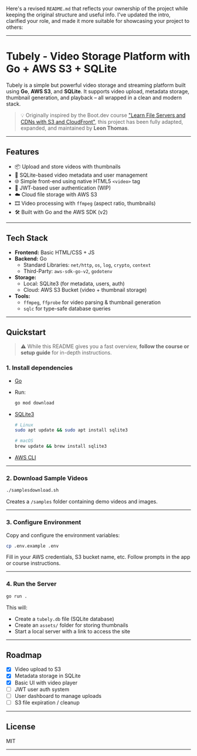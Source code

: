 Here's a revised `README.md` that reflects your ownership of the project while keeping the original structure and useful info. I've updated the intro, clarified your role, and made it more suitable for showcasing your project to others:

---

# Tubely - Video Storage Platform with Go + AWS S3 + SQLite

Tubely is a simple but powerful video storage and streaming platform built using **Go**, **AWS S3**, and **SQLite**. It supports video upload, metadata storage, thumbnail generation, and playback – all wrapped in a clean and modern stack.

> 💡 Originally inspired by the Boot.dev course ["Learn File Servers and CDNs with S3 and CloudFront"](https://www.boot.dev/courses/learn-file-servers-s3-cloudfront-golang), this project has been fully adapted, expanded, and maintained by **Leon Thomas**.

---

## Features

- 📦 Upload and store videos with thumbnails
- 🧾 SQLite-based video metadata and user management
- 🌐 Simple front-end using native HTML5 `<video>` tag
- 🔐 JWT-based user authentication (WIP)
- ☁️ Cloud file storage with AWS S3
- 🎞️ Video processing with `ffmpeg` (aspect ratio, thumbnails)
- 🛠️ Built with Go and the AWS SDK (v2)

---

## Tech Stack

- **Frontend:** Basic HTML/CSS + JS
- **Backend:** Go
  - Standard Libraries: `net/http`, `os`, `log`, `crypto`, `context`
  - Third-Party: `aws-sdk-go-v2`, `godotenv`
- **Storage:**
  - Local: SQLite3 (for metadata, users, auth)
  - Cloud: AWS S3 Bucket (video + thumbnail storage)
- **Tools:**
  - `ffmpeg`, `ffprobe` for video parsing & thumbnail generation
  - `sqlc` for type-safe database queries

---

## Quickstart

> ⚠️ While this README gives you a fast overview, **follow the course or setup guide** for in-depth instructions.

### 1. Install dependencies

- [Go](https://golang.org/doc/install)
- Run:  
  ```bash
  go mod download
  ```

- [SQLite3](https://www.sqlite.org/download.html)
  ```bash
  # Linux
  sudo apt update && sudo apt install sqlite3

  # macOS
  brew update && brew install sqlite3
  ```

- [AWS CLI](https://docs.aws.amazon.com/cli/latest/userguide/getting-started-install.html)

---

### 2. Download Sample Videos

```bash
./samplesdownload.sh
```

Creates a `/samples` folder containing demo videos and images.

---

### 3. Configure Environment

Copy and configure the environment variables:

```bash
cp .env.example .env
```

Fill in your AWS credentials, S3 bucket name, etc. Follow prompts in the app or course instructions.

---

### 4. Run the Server

```bash
go run .
```

This will:

- Create a `tubely.db` file (SQLite database)
- Create an `assets/` folder for storing thumbnails
- Start a local server with a link to access the site

---

## Roadmap

- [x] Video upload to S3
- [x] Metadata storage in SQLite
- [x] Basic UI with video player
- [ ] JWT user auth system
- [ ] User dashboard to manage uploads
- [ ] S3 file expiration / cleanup

---

## License

MIT

---
